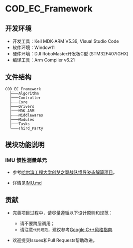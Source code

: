 # COD_EC_Framework

## 开发环境

* 开发工具：Keil MDK-ARM V5.39, Visual Studio Code
* 软件环境：Window11
* 硬件环境：DJI RoboMaster开发板C型 (STM32F407IGHX)
* 编译工具：Arm Compiler v6.21

## 文件结构

```
COD_EC_Framework
  ├───Algorithm
  ├───Controller
  ├───Core
  ├───Drivers
  ├───MDK-ARM
  ├───Middlewares
  ├───Modules
  ├───Tasks
  └───Third_Party
```

## 模块功能说明

### IMU 惯性测量单元

* 参考[哈尔滨工程大学创梦之翼战队惯导姿态解算项目](https://github.com/WangHongxi2001/RoboMaster-C-Board-INS-Example)。

* 详情见[IMU.md](.\Docs\IMU.md)

## 贡献

* 完善项目过程中，请尽量遵循以下设计原则和规范：
  * 请不要跨层调用；
  * 请注意`代码规范`，建议参考[Google C++风格指南](https://zh-google-styleguide.readthedocs.io/en/latest/google-cpp-styleguide/contents/#).
  
* 欢迎提交Issues和Pull Requests帮助改进。